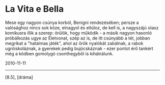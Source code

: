# La Vita e Bella

Mese egy nagyon csúnya korból, Benigni rendezésében; persze a valósághoz nincs sok köze, elnagyol és eltúloz, de kell is, a nagyszájú olasz komikusra illik a szerep: örülök, hogy működik - a másik nagyon hasonló próbálkozás ugye az Életvonat, szép az is, de itt csúnyább a tét, jobban megríkat a "hatalmas játék", ahol az őrök nyalókát zabálnak, a rabok ugróiskoláznak, a gyerekek pedig bujócskáznak - ezer pontot érő tankért még a ködben gomolygó csonthegyből is kihátrálunk.

2010-11-11 

----

[8.5], [dráma]